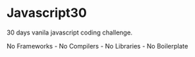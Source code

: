 # Javascript30
30 days vanila javascript coding challenge.

No Frameworks - No Compilers - No Libraries - No Boilerplate

